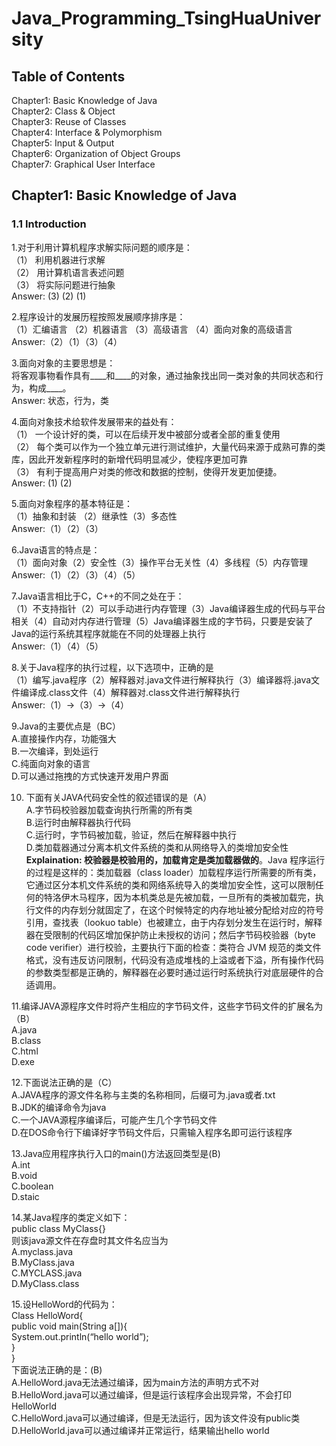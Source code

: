 # Java_Programming_TsingHuaUniversity
## Table of Contents
Chapter1: Basic Knowledge of Java</br>
Chapter2: Class & Object</br>
Chapter3: Reuse of Classes</br>
Chapter4: Interface & Polymorphism</br>
Chapter5: Input & Output</br>
Chapter6: Organization of Object Groups</br>
Chapter7: Graphical User Interface</br>

## Chapter1: Basic Knowledge of Java</br>
### 1.1 Introduction</br>
1.对于利用计算机程序求解实际问题的顺序是：</br>
（1）	利用机器进行求解</br>
（2）	用计算机语言表述问题</br>
（3）	将实际问题进行抽象</br>
Answer: (3) (2) (1)</br>

2.程序设计的发展历程按照发展顺序排序是：</br>
（1）汇编语言 （2）机器语言	（3）高级语言	（4）面向对象的高级语言</br>
Answer:（2）（1）（3）（4）

3.面向对象的主要思想是：</br>
将客观事物看作具有____和____的对象，通过抽象找出同一类对象的共同状态和行为，构成____。</br>
Answer: 状态，行为，类

4.面向对象技术给软件发展带来的益处有：</br>
（1）	一个设计好的类，可以在后续开发中被部分或者全部的重复使用</br>
（2）	每个类可以作为一个独立单元进行测试维护，大量代码来源于成熟可靠的类库，因此开发新程序时的新增代码明显减少，使程序更加可靠</br>
（3）	有利于提高用户对类的修改和数据的控制，使得开发更加便捷。</br>
Answer: (1) (2)

5.面向对象程序的基本特征是：</br>
（1）抽象和封装 （2）继承性（3）多态性</br>
Answer:（1）（2）（3）</br>

6.Java语言的特点是：</br>
（1）面向对象（2）安全性（3）操作平台无关性（4）多线程（5）内存管理</br>
Answer:（1）（2）（3）（4）（5）</br>

7.Java语言相比于C，C++的不同之处在于：</br>
（1）不支持指针（2）可以手动进行内存管理（3）Java编译器生成的代码与平台相关（4）自动对内存进行管理（5）Java编译器生成的字节码，只要是安装了Java的运行系统其程序就能在不同的处理器上执行</br>
Answer:（1）（4）（5）</br>

8.关于Java程序的执行过程，以下选项中，正确的是</br>
（1）编写.java程序（2）解释器对.java文件进行解释执行（3）编译器将.java文件编译成.class文件（4）解释器对.class文件进行解释执行</br>
Answer:（1）->（3）->（4）</br>

9.Java的主要优点是（BC）</br>
A.直接操作内存，功能强大 </br>
B.一次编译，到处运行 </br>
C.纯面向对象的语言 </br>
D.可以通过拖拽的方式快速开发用户界面</br>

10.	下面有关JAVA代码安全性的叙述错误的是（A）</br>
A.字节码校验器加载查询执行所需的所有类 </br>
B.运行时由解释器执行代码</br>
C.运行时，字节码被加载，验证，然后在解释器中执行 </br>
D.类加载器通过分离本机文件系统的类和从网络导入的类增加安全性</br>
<b>Explaination: 校验器是校验用的，加载肯定是类加载器做的</b>。Java 程序运行的过程是这样的：类加载器（class loader）加载程序运行所需要的所有类，它通过区分本机文件系统的类和网络系统导入的类增加安全性，这可以限制任何的特洛伊木马程序，因为本机类总是先被加载，一旦所有的类被加载完，执行文件的内存划分就固定了，在这个时候特定的内存地址被分配给对应的符号引用，查找表（lookuo table）也被建立，由于内存划分发生在运行时，解释器在受限制的代码区增加保护防止未授权的访问；然后字节码校验器（byte code verifier）进行校验，主要执行下面的检查：类符合 JVM 规范的类文件格式，没有违反访问限制，代码没有造成堆栈的上溢或者下溢，所有操作代码的参数类型都是正确的，解释器在必要时通过运行时系统执行对底层硬件的合适调用。</br>

11.编译JAVA源程序文件时将产生相应的字节码文件，这些字节码文件的扩展名为（B）</br>
A.java </br>
B.class</br>
C.html </br>
D.exe</br>

12.下面说法正确的是（C）</br>
A.JAVA程序的源文件名称与主类的名称相同，后缀可为.java或者.txt</br> 
B.JDK的编译命令为java </br>
C.一个JAVA源程序编译后，可能产生几个字节码文件</br>
D.在DOS命令行下编译好字节码文件后，只需输入程序名即可运行该程序</br>

13.Java应用程序执行入口的main()方法返回类型是(B)</br>
A.int </br>
B.void</br>
C.boolean </br>
D.staic</br>

14.某Java程序的类定义如下：</br>
public class MyClass{}</br>
则该java源文件在存盘时其文件名应当为</br>
A.myclass.java </br>
B.MyClass.java </br>
C.MYCLASS.java </br>
D.MyClass.class</br>

15.设HelloWord的代码为：</br>
Class HelloWord{</br>
  public void main(String a[]){</br>
    System.out.println(“hello world”);</br>
  }</br>
}</br>
下面说法正确的是：(B)</br>
A.HelloWord.java无法通过编译，因为main方法的声明方式不对 </br>
B.HelloWord.java可以通过编译，但是运行该程序会出现异常，不会打印HelloWorld</br>
C.HelloWord.java可以通过编译，但是无法运行，因为该文件没有public类 </br>
D.HelloWorld.java可以通过编译并正常运行，结果输出hello world</br>
